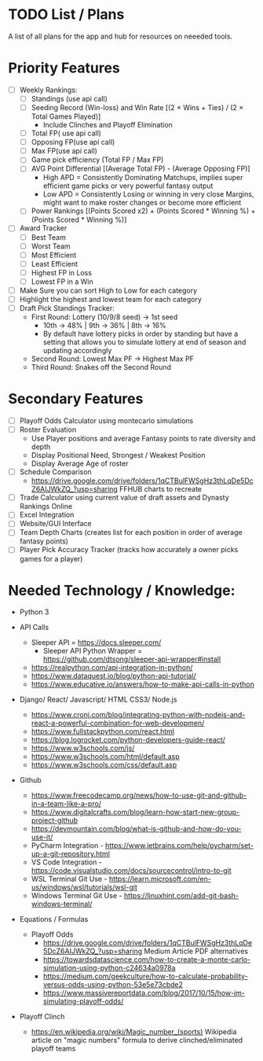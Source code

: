 # TODO List / Plans
A list of all plans for the app and hub for resources on neeeded tools.

# Priority Features
- [ ] Weekly Rankings:
  - [ ] Standings (use api call)
  - [ ] Seeding Record (Win-loss) and Win Rate [(2 × Wins + Ties) / (2 × Total Games Played)]
    - Include Clinches and Playoff Elimination
  - [ ] Total FP( use api call)
  - [ ] Opposing FP(use api call)
  - [ ] Max FP(use api call) 
  - [ ] Game pick efficiency (Total FP / Max FP)
  - [ ] AVG Point Differential [(Average Total FP) - (Average Opposing FP)] 
    - High APD = Consistently Dominating Matchups, implies super efficient game picks or very powerful fantasy output
    - Low APD = Consistently Losing or winning in very close Margins, might want to make roster changes or become more efficient
  - [ ] Power Rankings [(Points Scored x2) + (Points Scored \* Winning %) + (Points Scored \* Winning %)]
- [ ] Award Tracker
  - [ ] Best Team
  - [ ] Worst Team
  - [ ] Most Efficient
  - [ ] Least Efficient
  - [ ] Highest FP in Loss
  - [ ] Lowest FP in a Win
- [ ]  Make Sure you can sort High to Low for each category
- [ ] Highlight the highest and lowest team for each category
- [ ] Draft Pick Standings Tracker: 
  - First Round: Lottery (10/9/8 seed) → 1st seed
    - 10th → 48% | 9th → 36% | 8th → 16%
    - By default have lottery picks in order by standing but have a setting that allows you to simulate lottery at end of season and updating accordingly
  - Second Round: Lowest Max PF → Highest Max PF
  - Third Round: Snakes off the Second Round

# Secondary Features
- [ ] Playoff Odds Calculator using montecarlo simulations
- [ ] Roster Evaluation
  - Use Player positions and average Fantasy points to rate diversity and depth
  - Display Positional Need, Strongest / Weakest Position
  - Display Average Age of roster
- [ ] Schedule Comparison 
  - <https://drive.google.com/drive/folders/1qCTBulFWSgHz3thLqDe5DcZ6AIJWkZQ_?usp=sharing> FFHUB charts to recreate
- [ ] Trade Calculator using current value of draft assets and Dynasty Rankings Online
- [ ] Excel Integration
- [ ] Website/GUI Interface
- [ ] Team Depth Charts (creates list for each position in order of average fantasy points)
- [ ] Player Pick Accuracy Tracker (tracks how accurately a owner picks games for a player)

# Needed Technology / Knowledge:
- Python 3
- API Calls 
  - Sleeper API = <https://docs.sleeper.com/>
    - Sleeper API Python Wrapper = <https://github.com/dtsong/sleeper-api-wrapper#install>
  - <https://realpython.com/api-integration-in-python/> 
  - <https://www.dataquest.io/blog/python-api-tutorial/>
  - <https://www.educative.io/answers/how-to-make-api-calls-in-python>

- Django/ React/ Javascript/ HTML CSS3/ Node.js
  - https://www.cronj.com/blog/integrating-python-with-nodejs-and-react-a-powerful-combination-for-web-developmen/
  - <https://www.fullstackpython.com/react.html>
  - <https://blog.logrocket.com/python-developers-guide-react/>
  - <https://www.w3schools.com/js/>
  - <https://www.w3schools.com/html/default.asp>
  - <https://www.w3schools.com/css/default.asp>

- Github
  - <https://www.freecodecamp.org/news/how-to-use-git-and-github-in-a-team-like-a-pro/>
  - <https://www.digitalcrafts.com/blog/learn-how-start-new-group-project-github>
  - <https://devmountain.com/blog/what-is-github-and-how-do-you-use-it/>
  - PyCharm Integration -  <https://www.jetbrains.com/help/pycharm/set-up-a-git-repository.html>
  - VS Code Integration - <https://code.visualstudio.com/docs/sourcecontrol/intro-to-git>
  - WSL Terminal Git Use - <https://learn.microsoft.com/en-us/windows/wsl/tutorials/wsl-git>
  - Windows Terminal Git Use - <https://linuxhint.com/add-git-bash-windows-terminal/>

- Equations / Formulas
  - Playoff Odds 
    - <https://drive.google.com/drive/folders/1qCTBulFWSgHz3thLqDe5DcZ6AIJWkZQ_?usp=sharing> Medium Article PDF alternatives
    - <https://towardsdatascience.com/how-to-create-a-monte-carlo-simulation-using-python-c24634a0978a>
    - <https://medium.com/geekculture/how-to-calculate-probability-versus-odds-using-python-53e5e73cbde2>
    - <https://www.massivereportdata.com/blog/2017/10/15/how-im-simulating-playoff-odds/>
- Playoff Clinch
  - <https://en.wikipedia.org/wiki/Magic_number_(sports)> Wikipedia article on "magic numbers" formula to derive clinched/eliminated playoff teams
